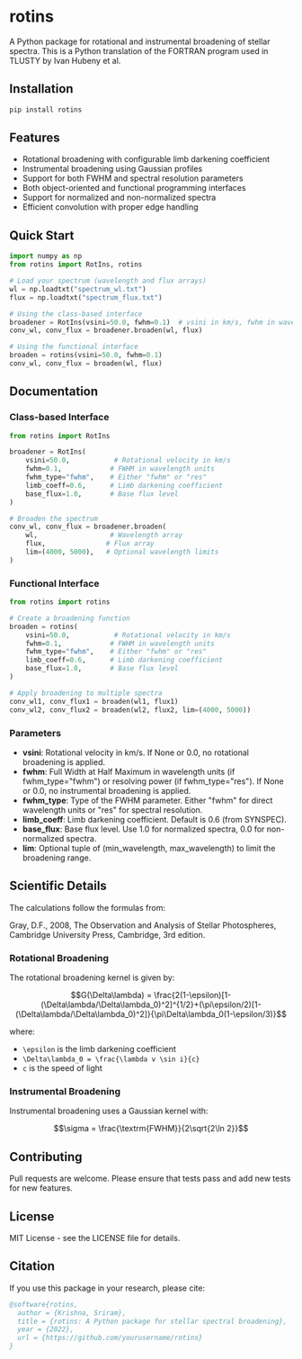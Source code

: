 # rotins

A Python package for rotational and instrumental broadening of stellar spectra. This is a Python translation of the FORTRAN program used in TLUSTY by Ivan Hubeny et al.

## Installation

```bash
pip install rotins
```

## Features

- Rotational broadening with configurable limb darkening coefficient
- Instrumental broadening using Gaussian profiles
- Support for both FWHM and spectral resolution parameters
- Both object-oriented and functional programming interfaces
- Support for normalized and non-normalized spectra
- Efficient convolution with proper edge handling

## Quick Start

```python
import numpy as np
from rotins import RotIns, rotins

# Load your spectrum (wavelength and flux arrays)
wl = np.loadtxt("spectrum_wl.txt")
flux = np.loadtxt("spectrum_flux.txt")

# Using the class-based interface
broadener = RotIns(vsini=50.0, fwhm=0.1)  # vsini in km/s, fwhm in wavelength units
conv_wl, conv_flux = broadener.broaden(wl, flux)

# Using the functional interface
broaden = rotins(vsini=50.0, fwhm=0.1)
conv_wl, conv_flux = broaden(wl, flux)
```

## Documentation

### Class-based Interface

```python
from rotins import RotIns

broadener = RotIns(
    vsini=50.0,           # Rotational velocity in km/s
    fwhm=0.1,            # FWHM in wavelength units
    fwhm_type="fwhm",    # Either "fwhm" or "res"
    limb_coeff=0.6,      # Limb darkening coefficient
    base_flux=1.0,       # Base flux level
)

# Broaden the spectrum
conv_wl, conv_flux = broadener.broaden(
    wl,                  # Wavelength array
    flux,               # Flux array
    lim=(4000, 5000),   # Optional wavelength limits
)
```

### Functional Interface

```python
from rotins import rotins

# Create a broadening function
broaden = rotins(
    vsini=50.0,           # Rotational velocity in km/s
    fwhm=0.1,            # FWHM in wavelength units
    fwhm_type="fwhm",    # Either "fwhm" or "res"
    limb_coeff=0.6,      # Limb darkening coefficient
    base_flux=1.0,       # Base flux level
)

# Apply broadening to multiple spectra
conv_wl1, conv_flux1 = broaden(wl1, flux1)
conv_wl2, conv_flux2 = broaden(wl2, flux2, lim=(4000, 5000))
```

### Parameters

- **vsini**: Rotational velocity in km/s. If None or 0.0, no rotational broadening is applied.
- **fwhm**: Full Width at Half Maximum in wavelength units (if fwhm_type="fwhm") or resolving power (if fwhm_type="res"). If None or 0.0, no instrumental broadening is applied.
- **fwhm_type**: Type of the FWHM parameter. Either "fwhm" for direct wavelength units or "res" for spectral resolution.
- **limb_coeff**: Limb darkening coefficient. Default is 0.6 (from SYNSPEC).
- **base_flux**: Base flux level. Use 1.0 for normalized spectra, 0.0 for non-normalized spectra.
- **lim**: Optional tuple of (min_wavelength, max_wavelength) to limit the broadening range.

## Scientific Details

The calculations follow the formulas from:

Gray, D.F., 2008, The Observation and Analysis of Stellar Photospheres, Cambridge University Press, Cambridge, 3rd edition.

### Rotational Broadening

The rotational broadening kernel is given by:

```math
G(\Delta\lambda) = \frac{2(1-\epsilon)[1-(\Delta\lambda/\Delta\lambda_0)^2]^{1/2}+(\pi\epsilon/2)[1-(\Delta\lambda/\Delta\lambda_0)^2]}{\pi\Delta\lambda_0(1-\epsilon/3)}
```

where:
- `\epsilon` is the limb darkening coefficient
- `\Delta\lambda_0 = \frac{\lambda v \sin i}{c}`
- `c` is the speed of light

### Instrumental Broadening

Instrumental broadening uses a Gaussian kernel with:

```math
\sigma = \frac{\textrm{FWHM}}{2\sqrt{2\ln 2}}
```

## Contributing

Pull requests are welcome. Please ensure that tests pass and add new tests for new features.

## License

MIT License - see the LICENSE file for details.

## Citation

If you use this package in your research, please cite:

```bibtex
@software{rotins,
  author = {Krishna, Sriram},
  title = {rotins: A Python package for stellar spectral broadening},
  year = {2022},
  url = {https://github.com/yourusername/rotins}
}